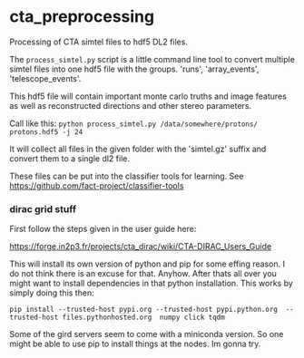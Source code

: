 # cta_preprocessing
Processing of CTA simtel files to hdf5 DL2 files.

The `process_simtel.py` script is a little command line tool to convert multiple simtel files
into one hdf5 file with the groups. 'runs', 'array_events', 'telescope_events'.

This hdf5 file will contain important monte carlo truths and image features as well as reconstructed
directions and other stereo parameters.

Call like this:
  `python process_simtel.py /data/somewhere/protons/ protons.hdf5 -j 24`

It will collect all files in the given folder with the 'simtel.gz' suffix and convert them to a single
dl2 file.

These files can be put into the classifier tools for learning.
See https://github.com/fact-project/classifier-tools


### dirac grid stuff

First follow the steps given in the user guide here:

https://forge.in2p3.fr/projects/cta_dirac/wiki/CTA-DIRAC_Users_Guide

This will install its own version of python and pip for some effing reason. I do not think there is an excuse for that.
Anyhow. After thats all over you might want to install dependencies in that python installation. This works by simply doing this then:
```
pip install --trusted-host pypi.org --trusted-host pypi.python.org  --trusted-host files.pythonhosted.org  numpy click tqdm
```

Some of the gird servers seem to come with a miniconda version. So one might be able to use pip to install things at the nodes. Im gonna try. 
